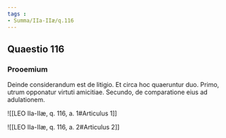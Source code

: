 ```yaml
---
tags : 
- Summa/IIa-IIæ/q.116
---
```


## Quaestio 116

### Prooemium

Deinde considerandum est de litigio. Et circa hoc quaeruntur duo. Primo, utrum opponatur virtuti amicitiae. Secundo, de comparatione eius ad adulationem.

![[LEO IIa-IIæ, q. 116, a. 1#Articulus 1]]

![[LEO IIa-IIæ, q. 116, a. 2#Articulus 2]]

